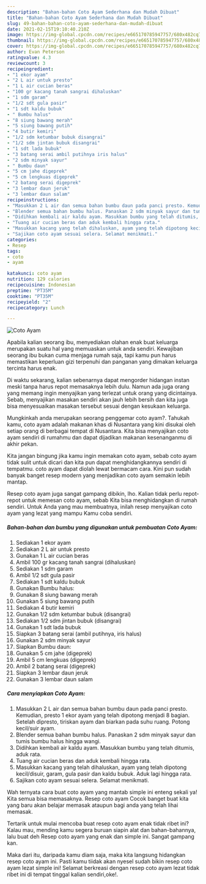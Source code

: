 ```yaml
---
description: "Bahan-bahan Coto Ayam Sederhana dan Mudah Dibuat"
title: "Bahan-bahan Coto Ayam Sederhana dan Mudah Dibuat"
slug: 49-bahan-bahan-coto-ayam-sederhana-dan-mudah-dibuat
date: 2021-02-15T19:10:40.210Z
image: https://img-global.cpcdn.com/recipes/e665170785947757/680x482cq70/coto-ayam-foto-resep-utama.jpg
thumbnail: https://img-global.cpcdn.com/recipes/e665170785947757/680x482cq70/coto-ayam-foto-resep-utama.jpg
cover: https://img-global.cpcdn.com/recipes/e665170785947757/680x482cq70/coto-ayam-foto-resep-utama.jpg
author: Evan Peterson
ratingvalue: 4.3
reviewcount: 3
recipeingredient:
- "1 ekor ayam"
- "2 L air untuk presto"
- "1 L air cucian beras"
- "100 gr kacang tanah sangrai dihaluskan"
- "1 sdm garam"
- "1/2 sdt gula pasir"
- "1 sdt kaldu bubuk"
- " Bumbu halus"
- "8 siung bawang merah"
- "5 siung bawang putih"
- "4 butir kemiri"
- "1/2 sdm ketumbar bubuk disangrai"
- "1/2 sdm jintan bubuk disangrai"
- "1 sdt lada bubuk"
- "3 batang serai ambil putihnya iris halus"
- "2 sdm minyak sayur"
- " Bumbu daun"
- "5 cm jahe digeprek"
- "5 cm lengkuas digeprek"
- "2 batang serai digeprek"
- "3 lembar daun jeruk"
- "3 lembar daun salam"
recipeinstructions:
- "Masukkan 2 L air dan semua bahan bumbu daun pada panci presto. Kemudian, presto 1 ekor ayam yang telah dipotong menjadi 8 bagian. Setelah dipresto, tiriskan ayam dan biarkan pada suhu ruang. Potong kecil/suir ayam."
- "Blender semua bahan bumbu halus. Panaskan 2 sdm minyak sayur dan tumis bumbu halus hingga wangi."
- "Didihkan kembali air kaldu ayam. Masukkan bumbu yang telah ditumis, aduk rata."
- "Tuang air cucian beras dan aduk kembali hingga rata."
- "Masukkan kacang yang telah dihaluskan, ayam yang telah dipotong kecil/disuir, garam, gula pasir dan kaldu bubuk. Aduk lagi hingga rata."
- "Sajikan coto ayam sesuai selera. Selamat menikmati."
categories:
- Resep
tags:
- coto
- ayam

katakunci: coto ayam 
nutrition: 129 calories
recipecuisine: Indonesian
preptime: "PT35M"
cooktime: "PT35M"
recipeyield: "2"
recipecategory: Lunch

---
```



![Coto Ayam](https://img-global.cpcdn.com/recipes/e665170785947757/680x482cq70/coto-ayam-foto-resep-utama.jpg)

Apabila kalian seorang ibu, menyediakan olahan enak buat keluarga merupakan suatu hal yang memuaskan untuk anda sendiri. Kewajiban seorang ibu bukan cuma menjaga rumah saja, tapi kamu pun harus memastikan keperluan gizi terpenuhi dan panganan yang dimakan keluarga tercinta harus enak.

Di waktu  sekarang, kalian sebenarnya dapat mengorder hidangan instan meski tanpa harus repot memasaknya lebih dulu. Namun ada juga orang yang memang ingin menyajikan yang terlezat untuk orang yang dicintainya. Sebab, menyajikan masakan sendiri akan jauh lebih bersih dan kita juga bisa menyesuaikan masakan tersebut sesuai dengan kesukaan keluarga. 



Mungkinkah anda merupakan seorang penggemar coto ayam?. Tahukah kamu, coto ayam adalah makanan khas di Nusantara yang kini disukai oleh setiap orang di berbagai tempat di Nusantara. Kita bisa menyajikan coto ayam sendiri di rumahmu dan dapat dijadikan makanan kesenanganmu di akhir pekan.

Kita jangan bingung jika kamu ingin memakan coto ayam, sebab coto ayam tidak sulit untuk dicari dan kita pun dapat menghidangkannya sendiri di tempatmu. coto ayam dapat diolah lewat bermacam cara. Kini pun sudah banyak banget resep modern yang menjadikan coto ayam semakin lebih mantap.

Resep coto ayam juga sangat gampang dibikin, lho. Kalian tidak perlu repot-repot untuk memesan coto ayam, sebab Kita bisa menghidangkan di rumah sendiri. Untuk Anda yang mau membuatnya, inilah resep menyajikan coto ayam yang lezat yang mampu Kamu coba sendiri.

<!--inarticleads1-->

##### Bahan-bahan dan bumbu yang digunakan untuk pembuatan Coto Ayam:

1. Sediakan 1 ekor ayam
1. Sediakan 2 L air untuk presto
1. Gunakan 1 L air cucian beras
1. Ambil 100 gr kacang tanah sangrai (dihaluskan)
1. Sediakan 1 sdm garam
1. Ambil 1/2 sdt gula pasir
1. Sediakan 1 sdt kaldu bubuk
1. Gunakan  Bumbu halus:
1. Gunakan 8 siung bawang merah
1. Gunakan 5 siung bawang putih
1. Sediakan 4 butir kemiri
1. Gunakan 1/2 sdm ketumbar bubuk (disangrai)
1. Sediakan 1/2 sdm jintan bubuk (disangrai)
1. Gunakan 1 sdt lada bubuk
1. Siapkan 3 batang serai (ambil putihnya, iris halus)
1. Gunakan 2 sdm minyak sayur
1. Siapkan  Bumbu daun:
1. Gunakan 5 cm jahe (digeprek)
1. Ambil 5 cm lengkuas (digeprek)
1. Ambil 2 batang serai (digeprek)
1. Siapkan 3 lembar daun jeruk
1. Gunakan 3 lembar daun salam




<!--inarticleads2-->

##### Cara menyiapkan Coto Ayam:

1. Masukkan 2 L air dan semua bahan bumbu daun pada panci presto. Kemudian, presto 1 ekor ayam yang telah dipotong menjadi 8 bagian. Setelah dipresto, tiriskan ayam dan biarkan pada suhu ruang. Potong kecil/suir ayam.
1. Blender semua bahan bumbu halus. Panaskan 2 sdm minyak sayur dan tumis bumbu halus hingga wangi.
1. Didihkan kembali air kaldu ayam. Masukkan bumbu yang telah ditumis, aduk rata.
1. Tuang air cucian beras dan aduk kembali hingga rata.
1. Masukkan kacang yang telah dihaluskan, ayam yang telah dipotong kecil/disuir, garam, gula pasir dan kaldu bubuk. Aduk lagi hingga rata.
1. Sajikan coto ayam sesuai selera. Selamat menikmati.




Wah ternyata cara buat coto ayam yang mantab simple ini enteng sekali ya! Kita semua bisa memasaknya. Resep coto ayam Cocok banget buat kita yang baru akan belajar memasak ataupun bagi anda yang telah lihai memasak.

Tertarik untuk mulai mencoba buat resep coto ayam enak tidak ribet ini? Kalau mau, mending kamu segera buruan siapin alat dan bahan-bahannya, lalu buat deh Resep coto ayam yang enak dan simple ini. Sangat gampang kan. 

Maka dari itu, daripada kamu diam saja, maka kita langsung hidangkan resep coto ayam ini. Pasti kamu tiidak akan nyesel sudah bikin resep coto ayam lezat simple ini! Selamat berkreasi dengan resep coto ayam lezat tidak ribet ini di tempat tinggal kalian sendiri,oke!.

